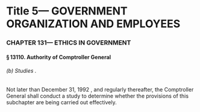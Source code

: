 
# Title 5— GOVERNMENT ORGANIZATION AND EMPLOYEES
### CHAPTER 131— ETHICS IN GOVERNMENT
#### § 13110. Authority of Comptroller General
###### (b) Studies .

Not later than December 31, 1992 , and regularly thereafter, the Comptroller General shall conduct a study to determine whether the provisions of this subchapter are being carried out effectively.
